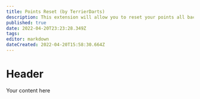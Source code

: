 ```yaml
---
title: Points Reset (by TerrierDarts)
description: This extension will allow you to reset your points all back to zero if you so wish.
published: true
date: 2022-04-20T23:23:28.349Z
tags: 
editor: markdown
dateCreated: 2022-04-20T15:58:30.664Z
---
```


# Header

Your content here
